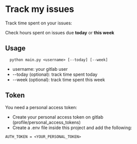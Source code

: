 # Track my issues 
Track time spent on your issues:

Check hours spent on issues due **today** or **this week**  

## Usage
```
  python main.py <username> [--today] [--week]
```

* username: your gitlab user
* --today (optional): track time spent today
* --week (optional): track time spent this week


## Token
You need a personal access token:
* Create your personal access token on gitlab (profile/personal_access_tokens)
* Create a .env file inside this project and add the following:
```
AUTH_TOKEN = <YOUR_PERSONAL_TOKEN>
```
